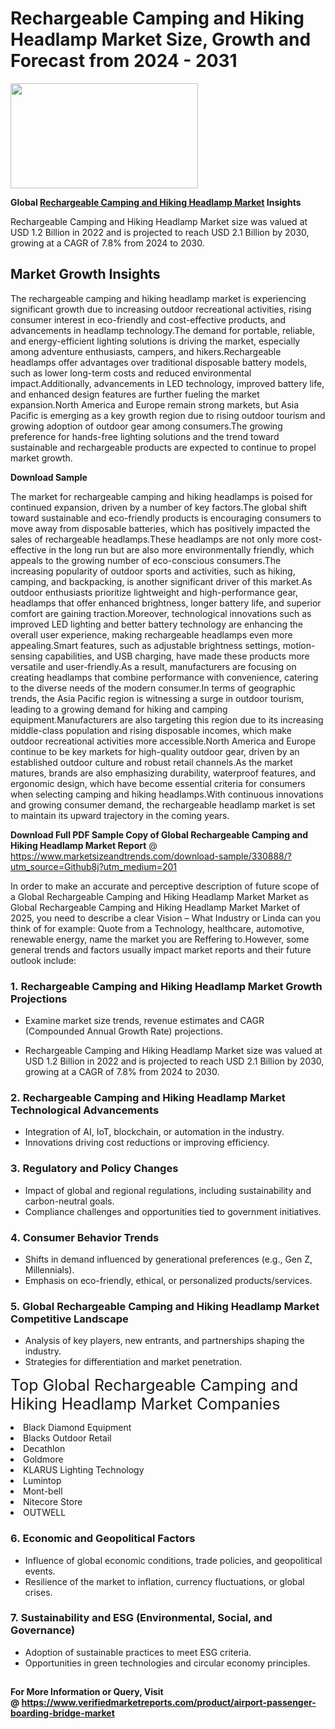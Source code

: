 <H1>Rechargeable Camping and Hiking Headlamp Market Size, Growth and Forecast from 2024 - 2031</H1><img class="aligncenter size-medium wp-image-584254" src="https://thirdeyenews.in/wp-content/uploads/2024/09/Global-Market-Research-300x168.jpeg" alt="" width="300" height="168" /><p><strong>Global&nbsp;<a href="https://www.marketsizeandtrends.com/download-sample/330888/?utm_source=Github8j?utm_medium=201">Rechargeable Camping and Hiking Headlamp Market</a> Insights</strong></p><p>Rechargeable Camping and Hiking Headlamp Market size was valued at USD 1.2 Billion in 2022 and is projected to reach USD 2.1 Billion by 2030, growing at a CAGR of 7.8% from 2024 to 2030.</p><p><h2>Market Growth Insights</h2> <p>The rechargeable camping and hiking headlamp market is experiencing significant growth due to increasing outdoor recreational activities, rising consumer interest in eco-friendly and cost-effective products, and advancements in headlamp technology.The demand for portable, reliable, and energy-efficient lighting solutions is driving the market, especially among adventure enthusiasts, campers, and hikers.Rechargeable headlamps offer advantages over traditional disposable battery models, such as lower long-term costs and reduced environmental impact.Additionally, advancements in LED technology, improved battery life, and enhanced design features are further fueling the market expansion.North America and Europe remain strong markets, but Asia Pacific is emerging as a key growth region due to rising outdoor tourism and growing adoption of outdoor gear among consumers.The growing preference for hands-free lighting solutions and the trend toward sustainable and rechargeable products are expected to continue to propel market growth.</p> <p><strong>Download Sample</strong></p> <p>The market for rechargeable camping and hiking headlamps is poised for continued expansion, driven by a number of key factors.The global shift toward sustainable and eco-friendly products is encouraging consumers to move away from disposable batteries, which has positively impacted the sales of rechargeable headlamps.These headlamps are not only more cost-effective in the long run but are also more environmentally friendly, which appeals to the growing number of eco-conscious consumers.The increasing popularity of outdoor sports and activities, such as hiking, camping, and backpacking, is another significant driver of this market.As outdoor enthusiasts prioritize lightweight and high-performance gear, headlamps that offer enhanced brightness, longer battery life, and superior comfort are gaining traction.Moreover, technological innovations such as improved LED lighting and better battery technology are enhancing the overall user experience, making rechargeable headlamps even more appealing.Smart features, such as adjustable brightness settings, motion-sensing capabilities, and USB charging, have made these products more versatile and user-friendly.As a result, manufacturers are focusing on creating headlamps that combine performance with convenience, catering to the diverse needs of the modern consumer.In terms of geographic trends, the Asia Pacific region is witnessing a surge in outdoor tourism, leading to a growing demand for hiking and camping equipment.Manufacturers are also targeting this region due to its increasing middle-class population and rising disposable incomes, which make outdoor recreational activities more accessible.North America and Europe continue to be key markets for high-quality outdoor gear, driven by an established outdoor culture and robust retail channels.As the market matures, brands are also emphasizing durability, waterproof features, and ergonomic design, which have become essential criteria for consumers when selecting camping and hiking headlamps.With continuous innovations and growing consumer demand, the rechargeable headlamp market is set to maintain its upward trajectory in the coming years.</p> <p><span class=""><strong>Download Full PDF Sample Copy of Global Rechargeable Camping and Hiking Headlamp Market Report</strong> @ <a href="https://www.marketsizeandtrends.com/download-sample/330888/?utm_source=Github8j?utm_medium=201" target="_blank">https://www.marketsizeandtrends.com/download-sample/330888/?utm_source=Github8j?utm_medium=201</a></span></p><p>In order to make an accurate and perceptive description of future scope of a Global&nbsp;Rechargeable Camping and Hiking Headlamp Market Market as Global&nbsp;Rechargeable Camping and Hiking Headlamp Market Market of 2025, you need to describe a clear Vision &ndash; What Industry or Linda can you think of for example: Quote from a Technology, healthcare, automotive, renewable energy, name the market you are Reffering to.However, some general trends and factors usually impact market reports and their future outlook include:</p><h3>1.&nbsp;<strong>Rechargeable Camping and Hiking Headlamp Market Growth Projections</strong></h3><ul><li>Examine market size trends, revenue estimates and CAGR (Compounded Annual Growth Rate) projections.</li><li><p>Rechargeable Camping and Hiking Headlamp Market size was valued at USD 1.2 Billion in 2022 and is projected to reach USD 2.1 Billion by 2030, growing at a CAGR of 7.8% from 2024 to 2030.</p></li></ul><h3>2.&nbsp;<strong>Rechargeable Camping and Hiking Headlamp Market Technological Advancements</strong></h3><ul><li>Integration of AI, IoT, blockchain, or automation in the industry.</li><li>Innovations driving cost reductions or improving efficiency.</li></ul><h3>3.&nbsp;<strong>Regulatory and Policy Changes</strong></h3><ul><li>Impact of global and regional regulations, including sustainability and carbon-neutral goals.</li><li>Compliance challenges and opportunities tied to government initiatives.</li></ul><h3>4.&nbsp;<strong>Consumer Behavior Trends</strong></h3><ul><li>Shifts in demand influenced by generational preferences (e.g., Gen Z, Millennials).</li><li>Emphasis on eco-friendly, ethical, or personalized products/services.</li></ul><h3>5.&nbsp;<strong>Global Rechargeable Camping and Hiking Headlamp Market Competitive Landscape</strong></h3><ul><li>Analysis of key players, new entrants, and partnerships shaping the industry.</li><li>Strategies for differentiation and market penetration.</li></ul><p data-pm-slice="1 1 []"><span style="color: inherit; font-family: inherit; font-size: 25px;">Top Global Rechargeable Camping and Hiking Headlamp Market Companies</span></p><div class="" data-test-id=""><p><li>Black Diamond Equipment</li><li> Blacks Outdoor Retail</li><li> Decathlon</li><li> Goldmore</li><li> KLARUS Lighting Technology</li><li> Lumintop</li><li> Mont-bell</li><li> Nitecore Store</li><li> OUTWELL</li></p></div><h3>6.&nbsp;<strong>Economic and Geopolitical Factors</strong></h3><ul><li>Influence of global economic conditions, trade policies, and geopolitical events.</li><li>Resilience of the market to inflation, currency fluctuations, or global crises.</li></ul><h3>7.&nbsp;<strong>Sustainability and ESG (Environmental, Social, and Governance)</strong></h3><ul><li>Adoption of sustainable practices to meet ESG criteria.</li><li>Opportunities in green technologies and circular economy principles.</li></ul><h2><strong style="font-size: 14px;">For More Information or Query, Visit @&nbsp;</strong><a style="background-color: #ffffff; font-size: 14px;" href="https://www.marketsizeandtrends.com/report/rechargeable-camping-and-hiking-headlamp-market/" target="_blank">https://www.verifiedmarketreports.com/product/airport-passenger-boarding-bridge-market</a></h2>